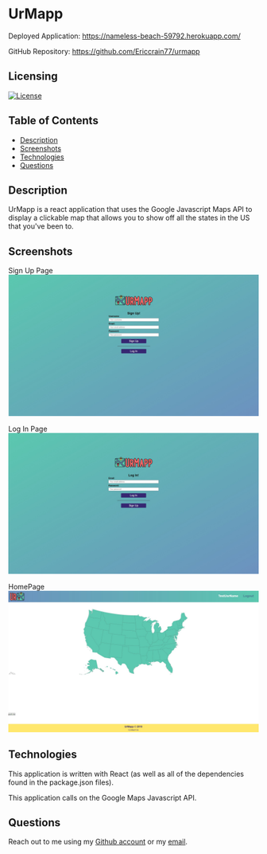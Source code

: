 # UrMapp

Deployed Application: https://nameless-beach-59792.herokuapp.com/

GitHub Repository: https://github.com/Ericcrain77/urmapp

## Licensing
[![License](https://img.shields.io/github/license/ericcrain77/book-search-engine?color=blueviolet)](https://choosealicense.com/licenses/unlicense/#)

## Table of Contents
* [Description](#description)
* [Screenshots](#screenshots)
* [Technologies](#technologies)
* [Questions](#questions)

## Description
UrMapp is a react application that uses the Google Javascript Maps API to display a clickable map that allows you to show off all the states in the US that you've been to.

## Screenshots
Sign Up Page
![Sign-Up-Page](./assets/images/Signup-page.jpg)

Log In Page
![Log-In-Page](./assets/images/Login-page.jpg)

HomePage
![HomePage](./assets/images/HomePage.jpg)

## Technologies

This application is written with React (as well as all of the dependencies found in the package.json files).

This application calls on the Google Maps Javascript API.

## Questions
Reach out to me using my [Github account](https://github.com/Ericcrain77) or my [email](ericcrain77@gmail.com).